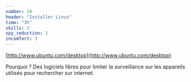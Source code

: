 ```yaml
---
number: 10
header: "Installer Linux"
time: "3h"
skills: 3
spy_reduction: 2
incomfort: 3
---
```

[http://www.ubuntu.com/desktop](http://www.ubuntu.com/desktop)

Pourquoi ? Des logiciels libres pour limiter la surveillance sur les appareils utilisés pour rechercher sur internet.               
